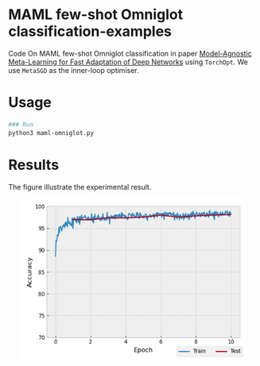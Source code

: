 # MAML few-shot Omniglot classification-examples

Code On MAML few-shot Omniglot classification in paper [Model-Agnostic Meta-Learning for Fast Adaptation of Deep Networks](https://arxiv.org/abs/1703.03400) using `TorchOpt`. We use `MetaSGD` as the inner-loop optimiser.

# Usage
```bash
### Run 
python3 maml-omniglot.py
```

# Results
The figure illustrate the experimental result.
<div align=center>
<img src="./maml-accs.png" width="450" height="325" />
</div>
